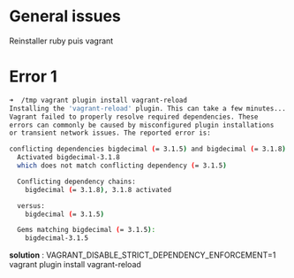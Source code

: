 # General issues
Reinstaller ruby puis vagrant

# Error 1
```bash
➜  /tmp vagrant plugin install vagrant-reload
Installing the 'vagrant-reload' plugin. This can take a few minutes...
Vagrant failed to properly resolve required dependencies. These
errors can commonly be caused by misconfigured plugin installations
or transient network issues. The reported error is:

conflicting dependencies bigdecimal (= 3.1.5) and bigdecimal (= 3.1.8)
  Activated bigdecimal-3.1.8
  which does not match conflicting dependency (= 3.1.5)

  Conflicting dependency chains:
    bigdecimal (= 3.1.8), 3.1.8 activated

  versus:
    bigdecimal (= 3.1.5)

  Gems matching bigdecimal (= 3.1.5):
    bigdecimal-3.1.5
```
**solution** : VAGRANT_DISABLE_STRICT_DEPENDENCY_ENFORCEMENT=1 vagrant plugin install vagrant-reload
